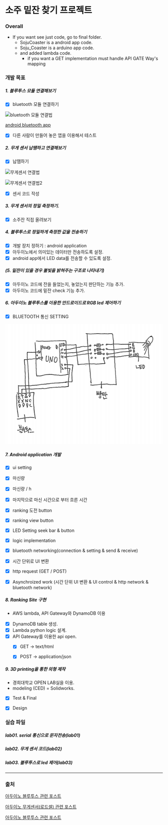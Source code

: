 # 소주 밑잔 찾기 프로젝트 

### Overall
- If you want see just code, go to final folder.
  - SojuCoaster is a android app code.
  - Soju_Coaster is a arduino app code. 
  - and added lambda code.
    - if you want a GET implementation must handle API GATE Way's mapping


### 개발 목표
##### 1. 블루투스 모듈 연결해보기
- [x] bluetooth 모듈 연결하기

![bluetooth 모듈 연결법](http://kocoafab.cc/data/201706071515002382.png)

[android bluetooth app](https://hyoin1223.tistory.com/entry/%EC%95%88%EB%93%9C%EB%A1%9C%EC%9D%B4%EB%93%9C-%EB%B8%94%EB%A3%A8%ED%88%AC%EC%8A%A4-%ED%94%84%EB%A1%9C%EA%B7%B8%EB%9E%98%EB%B0%8D)

- [x] 다른 사람이 만들어 놓은 앱을 이용해서 테스트

##### 2. 무게 센서 납땜하고 연결해보기
- [x] 납땜하기 


![무게센서 연결법](https://postfiles.pstatic.net/MjAxNzA4MjFfMjc4/MDAxNTAzMzA2Mzc5NDAz.M7Mmtt2mlWXHUAiaMR5Dgm8NVX5T98rVah5g3UzuOv4g.mFrygDM9cSOfwA_nnBhKHpPAg5wBe5bodkccGgTp3ksg.PNG.eduino/image.png?type=w966)


![무게센서 연결법2](https://postfiles.pstatic.net/MjAxNzA4MjFfMTY3/MDAxNTAzMzA2NDY5Mzkw.LZEiCcwuGpIWET1OxILdTiz213ZIzdpZU-qZeV4efB4g.b7a8uy-1sSPlt0rJz2Hfn_YIRNcI-bDeFKJok1b6CAYg.PNG.eduino/image.png?type=w966)

- [x] 센서 코드 작성

##### 3. 무게 센서의 정밀 측정하기. 
- [x] 소주잔 직접 올려보기

##### 4. 블루투스로 정밀하게 측정한 값을 전송하기
- [x] 개발 장치 정하기 : android application
- [x] 아두이노에서 의미있는 데이터만 전송하도록 설정.
- [x] android app에서 LED data를 전송할 수 있도록 설정.

##### (5. 밑잔이 있을 경우 불빛을 밝혀주는 구조로 나타내기)
- [x] 아두이노 코드에 잔을 들었는지, 놓았는지 판단하는 기능 추가.
- [x] 아두이노 코드에 밑잔 check 기능 추가.

##### 6. 아두이노 블루투스를 이용한 안드로이드로 RGB led 제어하기
- [x] BLUETOOTH 통신 SETTING

![블루투스 모듈 & led 연결법](./lab03/LED.PNG)

##### 7. Android application 개발
- [x] ui setting
 - [x] 마신량 
 - [x] 마신량 / h
 - [x] 마지막으로 마신 시간으로 부터 흐른 시간 
 - [x] ranking 도전 button
 - [x] ranking view button
 - [x] LED Setting seek bar & button
- [x] logic implementation
 - [x] bluetooth networking(connection & setting & send & receive)
 - [x] 시간 단위로 UI 변환
 - [x] http request (GET / POST)
 - [x] Asynchroized work (시간 단위 UI 변환 & UI control & http network & bluetooth network)


##### 8. Ranking Site 구현
- AWS lambda, API Gateway와 DynamoDB 이용
- [x] DynamoDB table 생성.
- [x] Lambda python logic 설계.
- [x] API Gateway를 이용한 api open.
  - [x] GET -> text/html
  - [x] POST -> application/json


##### 9. 3D printing을 통한 외형 제작
- 경희대학교 OPEN LAB실을 이용. 
- modeling (CED) = Solidworks.
- [x] Test & Final
- [x] Design


### 실습 파일

##### lab01. serial 통신으로 문자전송(lab01) 

##### lab02. 무게 센서 코드(lab02)

##### lab03. 블루투스로 led 제어(lab03)
***
### 출처
[아두이노 블루투스 관련 포스트](https://hyoin1223.tistory.com/entry/%EC%95%88%EB%93%9C%EB%A1%9C%EC%9D%B4%EB%93%9C-%EB%B8%94%EB%A3%A8%ED%88%AC%EC%8A%A4-%ED%94%84%EB%A1%9C%EA%B7%B8%EB%9E%98%EB%B0%8D)

[아두이노 무게센서(로드셀) 관련 포스트](https://blog.naver.com/PostView.nhn?blogId=eduino&logNo=221078931222)

[아두이노 블루투스 관련 포스트](https://www.hackster.io/kamatalaashish/control-rgb-led-using-bluetooth-7832af)
